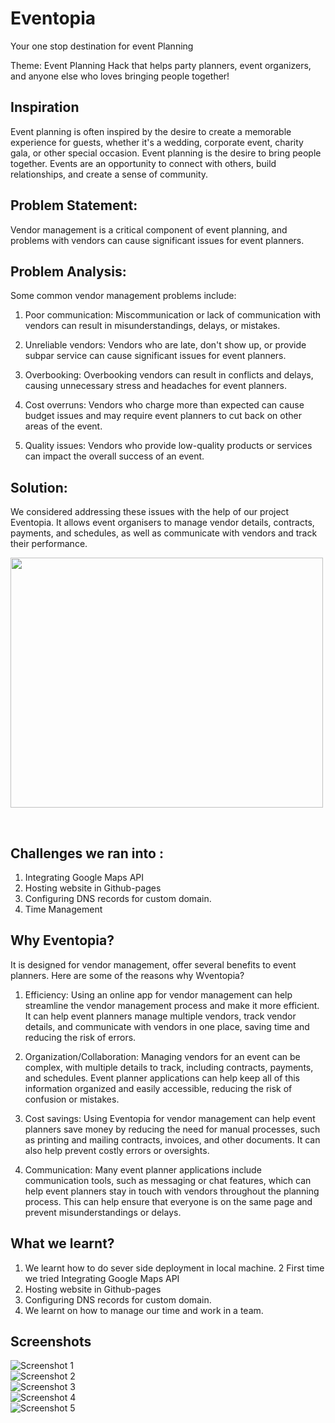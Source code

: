 # Eventopia
Your one stop destination for event Planning

Theme: Event Planning
Hack that helps party planners, event organizers, and anyone else who loves bringing people together!

## Inspiration

Event planning is often inspired by the desire to create a memorable experience for guests, whether it's a wedding, corporate event, charity gala, or other special occasion. Event planning is the desire to bring people together. Events are an opportunity to connect with others, build relationships, and create a sense of community. 

## Problem Statement:
Vendor management is a critical component of event planning, and problems with vendors can cause significant issues for event planners.

## Problem Analysis:
Some common vendor management problems include:
1. Poor communication: Miscommunication or lack of communication with vendors can result in misunderstandings, delays, or mistakes.

2. Unreliable vendors: Vendors who are late, don't show up, or provide subpar service can cause significant issues for event planners.

3. Overbooking: Overbooking vendors can result in conflicts and delays, causing unnecessary stress and headaches for event planners.

4. Cost overruns: Vendors who charge more than expected can cause budget issues and may require event planners to cut back on other areas of the event.

5. Quality issues: Vendors who provide low-quality products or services can impact the overall success of an event.

## Solution: 
We considered addressing these issues with the help of our project Eventopia.
It allows event organisers to manage vendor details, contracts, payments, and schedules, as well as communicate with vendors and track their performance.

<p float="left">
<img src="https://github.com/prachi237/hacktheplan/blob/master/Frame%209.png" width="500" height="400">
</p>
<br>

## Challenges we ran into :
1. Integrating Google Maps API
2. Hosting website in Github-pages
3. Configuring DNS records for custom domain.
4. Time Management


## Why Eventopia?
It is designed for vendor management, offer several benefits to event planners. Here are some of the reasons why Wventopia?

1. Efficiency: Using an online app for vendor management can help streamline the vendor management process and make it more efficient. It can help event planners manage multiple vendors, track vendor details, and communicate with vendors in one place, saving time and reducing the risk of errors.

2. Organization/Collaboration: Managing vendors for an event can be complex, with multiple details to track, including contracts, payments, and schedules. Event planner applications can help keep all of this information organized and easily accessible, reducing the risk of confusion or mistakes.

3. Cost savings: Using Eventopia for vendor management can help event planners save money by reducing the need for manual processes, such as printing and mailing contracts, invoices, and other documents. It can also help prevent costly errors or oversights.

4. Communication: Many event planner applications include communication tools, such as messaging or chat features, which can help event planners stay in touch with vendors throughout the planning process. This can help ensure that everyone is on the same page and prevent misunderstandings or delays.


## What we learnt?
1. We learnt how to do sever side deployment in local machine. 
2  First time we tried Integrating Google Maps API
3. Hosting website in Github-pages 
4. Configuring DNS records for custom domain.
5. We learnt on how to manage our time and work in a team.

## Screenshots


![Screenshot 1](https://github.com/prachi237/hack-ccelerate/blob/master/1.jpeg)<br>
![Screenshot 2](https://github.com/prachi237/hack-ccelerate/blob/master/2.jpeg)<br>
![Screenshot 3](https://github.com/prachi237/hack-ccelerate/blob/master/3.jpeg)<br>
![Screenshot 4](https://github.com/prachi237/hack-ccelerate/blob/master/4.jpeg)<br>
![Screenshot 5](https://github.com/prachi237/hack-ccelerate/blob/master/5.jpeg)<br>